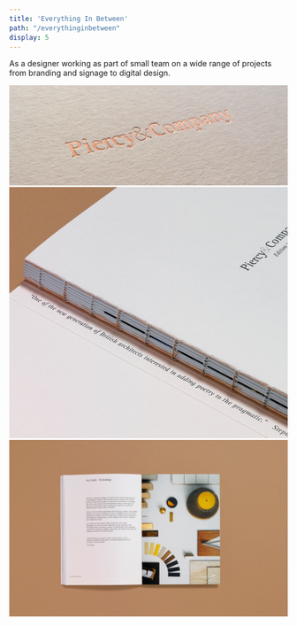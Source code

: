 ```yaml
---
title: 'Everything In Between'
path: "/everythinginbetween"
display: 5
---
```


As a designer working as part of small team on a wide range of projects from branding and signage to digital design.

![b](../images/everythinginbetween-piercy-and-co-1.png)
![a](../images/everythinginbetween-piercy-and-co-2.png)
![c](../images/everythinginbetween-piercy-and-co-3.png)